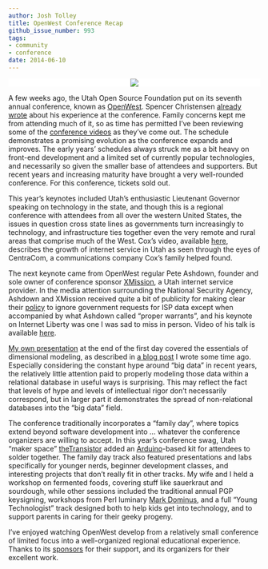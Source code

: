 ```yaml
---
author: Josh Tolley
title: OpenWest Conference Recap
github_issue_number: 993
tags:
- community
- conference
date: 2014-06-10
---
```


<div class="separator" style="clear: both; text-align: center; background-color: #FFFFFF"><a href="/blog/2014/06/openwest-conference-recap/image-0.png" imageanchor="1" style="margin-left: 1em; margin-right: 1em;"><img border="0" src="/blog/2014/06/openwest-conference-recap/image-0.png"/></a></div>

A few weeks ago, the Utah Open Source Foundation put on its seventh annual conference, known as [OpenWest](https://www.openwest.org/). Spencer Christensen [already wrote](/blog/2014/05/highlights-of-openwest-conference-2014/) about his experience at the conference. Family concerns kept me from attending much of it, so as time has permitted I’ve been reviewing some of the [conference videos](/blog/2014/05/highlights-of-openwest-conference-2014/) as they’ve come out. The schedule demonstrates a promising evolution as the conference expands and improves. The early years’ schedules always struck me as a bit heavy on front-end development and a limited set of currently popular technologies, and necessarily so given the smaller base of attendees and supporters. But recent years and increasing maturity have brought a very well-rounded conference. For this conference, tickets sold out.

This year’s keynotes included Utah’s enthusiastic Lieutenant Governor speaking on technology in the state, and though this is a regional conference with attendees from all over the western United States, the issues in question cross state lines as governments turn increasingly to technology, and infrastructure ties together even the very remote and rural areas that comprise much of the West. Cox’s video, available [here](https://www.youtube.com/watch?v=TiEddaKOwo4), describes the growth of internet service in Utah as seen through the eyes of CentraCom, a communications company Cox’s family helped found.

The next keynote came from OpenWest regular Pete Ashdown, founder and sole owner of conference sponsor [XMission](http://xmission.com/), a Utah internet service provider. In the media attention surrounding the National Security Agency, Ashdown and XMission received quite a bit of publicity for making clear their [policy](/blog/2014/05/highlights-of-openwest-conference-2014/) to ignore government requests for ISP data except when accompanied by what Ashdown called “proper warrants”, and his keynote on Internet Liberty was one I was sad to miss in person. Video of his talk is available [here](https://www.youtube.com/watch?v=tl3muxsiSP0).

[My own presentation](https://www.youtube.com/watch?v=144K_RGBbQw) at the end of the first day covered the essentials of dimensional modeling, as described in [a blog post](/blog/2013/05/dimensional-modeling/) I wrote some time ago. Especially considering the constant hype around “big data” in recent years, the relatively little attention paid to properly modeling those data within a relational database in useful ways is surprising. This may reflect the fact that levels of hype and levels of intellectual rigor don’t necessarily correspond, but in larger part it demonstrates the spread of non-relational databases into the “big data” field.

The conference traditionally incorporates a “family day”, where topics extend beyond software development into ... whatever the conference organizers are willing to accept. In this year’s conference swag, Utah “maker space” [theTransistor](http://thetransistor.com/) added an [Arduino](https://www.arduino.cc/)-based kit for attendees to solder together. The family day track also featured presentations and labs specifically for younger nerds, beginner development classes, and interesting projects that don’t really fit in other tracks. My wife and I held a workshop on fermented foods, covering stuff like sauerkraut and sourdough, while other sessions included the traditional annual PGP keysigning, workshops from Perl luminary [Mark Dominus](https://blog.plover.com/), and a full “Young Technologist” track designed both to help kids get into technology, and to support parents in caring for their geeky progeny.

I’ve enjoyed watching OpenWest develop from a relatively small conference of limited focus into a well-organized regional educational experience. Thanks to its [sponsors](https://web.archive.org/web/20160411053336/https://www.openwest.org/our-sponsors/) for their support, and its organizers for their excellent work.
